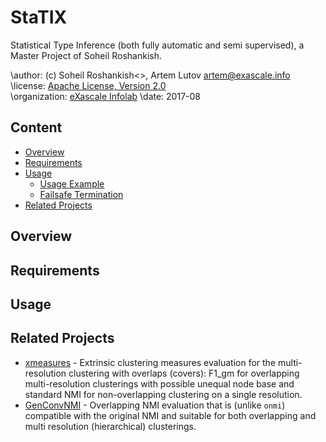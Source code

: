 # StaTIX
Statistical Type Inference (both fully automatic and semi supervised), a Master Project of Soheil Roshankish.

\author: (c) Soheil Roshankish<>, Artem Lutov <artem@exascale.info>  
\license:  [Apache License, Version 2.0](https://www.apache.org/licenses/LICENSE-2.0)  
\organization: [eXascale Infolab](http://exascale.info/)
\date: 2017-08

## Content
- [Overview](#overview)
- [Requirements](#requirements)
- [Usage](#usage)
	- [Usage Example](#usage-example)
	- [Failsafe Termination](#failsafe-termination)
- [Related Projects](#related-projects)

## Overview

## Requirements

## Usage

## Related Projects
- [xmeasures](https://github.com/eXascaleInfolab/xmeasures)  - Extrinsic clustering measures evaluation for the multi-resolution clustering with overlaps (covers): F1_gm for overlapping multi-resolution clusterings with possible unequal node base and standard NMI for non-overlapping clustering on a single resolution.
- [GenConvNMI](https://github.com/eXascaleInfolab/GenConvNMI) - Overlapping NMI evaluation that is (unlike `onmi`) compatible with the original NMI and suitable for both overlapping and multi resolution (hierarchical) clusterings.
